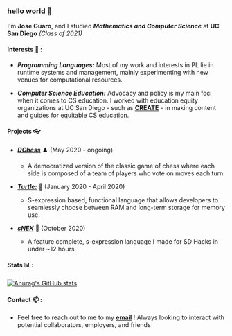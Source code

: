### hello world 👋

I'm **Jose Guaro**, and I studied **_Mathematics and Computer Science_** at **UC San Diego** _(Class of 2021)_

#### Interests :satellite: :  
* **_Programming Languages:_** Most of my work and interests in PL lie in runtime systems and management, mainly experimenting with new venues for computational resources. 

* **_Computer Science Education:_** Advocacy and policy is my main foci when it comes to CS education. I worked with education equity organizations at UC San Diego - such as [**CREATE**](https://create.ucsd.edu/) - in making content and guides for equitable CS education. 

#### Projects :eyeglasses: 
    
- [**_DChess_**](https://github.com/TypeMonkey/DChess) :chess_pawn: (May 2020 - ongoing)
    - A democratized version of the classic game of chess where each side is composed of a team of players who vote on moves each turn.
    
- [**_Turtle:_**](https://github.com/TypeMonkey/Turtle) :turtle: (January 2020 - April 2020)
    - S-expression based, functional language that allows developers to seamlessly choose between RAM and long-term storage for memory use.
    
- [**_sNEK_**](https://github.com/TypeMonkey/sNEK) :snake: (October 2020) 
    - A feature complete, s-expression language I made for SD Hacks in under ~12 hours

#### Stats :bar_chart: :
[![Anurag's GitHub stats](https://github-readme-stats.vercel.app/api?username=TypeMonkey)](https://github.com/anuraghazra/github-readme-stats)

#### Contact  📫 :
- Feel free to reach out to me to my [**email**](mailto:anothertypemonkey@gmail.com) ! Always looking to interact with potential collaborators, employers, and friends
